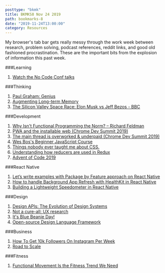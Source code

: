 ```yaml
---
posttype: "bkmk"
title: BKMKS8 Nov 24 2019
path: bookmarks-8
date: "2019-11-24T13:00:00"
category: Resources
---
```

My browser's tab bar gets really messy through the work week between research, problem solving, podcast references, reddit links, and good old fashioned procrastination. These are the important bits from the explosion of information this past week.

###Learning
1. [Watch the No Code Conf talks](https://webflow.com/blog/watch-the-no-code-conf-talks)

###Thinking
1. [Paul Graham: Genius](http://paulgraham.com/genius.html)
1. [Augmenting Long-term Memory](http://augmentingcognition.com/ltm.html)
1. [The Silicon Valley Space Race: Elon Musk vs Jeff Bezos - BBC](youtube.com/watch?v=pyG54C48KLU)

###Development
1. [Why Isn't Functional Programming the Norm? – Richard Feldman](https://www.youtube.com/watch?v=QyJZzq0v7Z4)
1. [PWA and the installable web (Chrome Dev Summit 2019)](https://www.youtube.com/watch?v=Hp_dQvQyYEI)
1. [The main thread is overworked & underpaid (Chrome Dev Summit 2019)](https://www.youtube.com/watch?v=7Rrv9qFMWNM)
1. [Wes Bos's Beginner JavaScript Course](https://beginnerjavascript.com/)
1. [Things nobody ever taught me about CSS.](https://medium.com/@devdevcharlie/things-nobody-ever-taught-me-about-css-5d16be8d5d0e)
1. [Understanding how reducers are used in Redux](https://linguinecode.com/post/understanding-redux-reducers)
1. [Advent of Code 2019](https://adventofcode.com/)

###React Native
1. [Let’s write examples with Package by Feature approach on React Native](https://medium.com/react-native-training/lets-write-examples-with-package-by-feature-approach-on-react-native-7494b49e034c)
1. [How to handle Background App Refresh with HealthKit in React Native](https://medium.com/react-native-training/how-to-handle-background-app-refresh-with-healthkit-in-react-native-3a32704461fe)
1. [Building a Lightweight Speedometer in React Native](https://medium.com/react-native-training/building-a-lightweight-speedometer-in-react-native-1eedaa039a40)

###Design
1. [Design APIs: The Evolution of Design Systems](https://matthewstrom.com/writing/design-apis/)
1. [Not a cure-all: UX research](https://uxdesign.cc/not-a-cure-all-ux-research-71bbd337a8da)
1. [It's Blue Beanie Day!](https://bluebeanieday.tumblr.com/)
1. [Open-source Design Language Framework](https://diez.org/)

###Business
1. [How To Get 10k Followers On Instagram Per Week](https://www.youtube.com/watch?v=89bF5Dzh_F4&feature=youtu.be)
1. [Road to Scale](https://roadtoscale.com/)

###Fitness
1. [Functional Movement Is the Fitness Trend We Need](https://elemental.medium.com/functional-movement-is-the-fitness-trend-we-need-71017bcf20ab)
